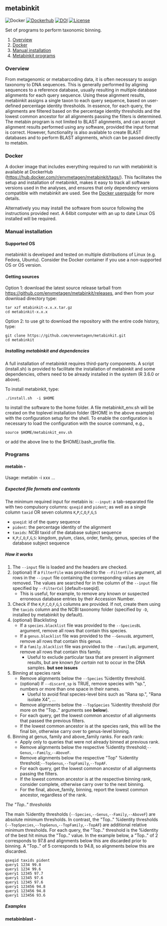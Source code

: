 #
## metabinkit
![Docker](https://github.com/envmetagen/metabinkit/workflows/Docker/badge.svg?branch=master) [![Dockerhub](https://img.shields.io/docker/automated/jrottenberg/ffmpeg.svg)](https://hub.docker.com/r/envmetagen/metabinkit/tags/) [![DOI](https://zenodo.org/badge/265322807.svg)](https://zenodo.org/badge/latestdoi/265322807) [![License](http://img.shields.io/badge/license-GPL%203-brightgreen.svg?style=flat)](http://www.gnu.org/licenses/gpl-3.0.html) 

Set of programs to perform taxonomic binning.

1. [Overview](#Overview)
2. [Docker](#Docker)
2. [Manual installation](#Manual-installation)
3. [Metabinkit programs](#Programs)


### Overview
From metagenomic or metabarcoding data, it is often necessary to assign taxonomy to DNA sequences. This is generally performed by aligning sequences to a reference database, usually resulting in multiple database alignments for each query sequence. Using these alignment results, metabinkit assigns a single taxon to each query sequence, based on user-defined percentage identity thresholds. In essence, for each query, the alignments are filtered based on the percentage identity thresholds and the lowest common ancestor for all alignments passing the filters is determined. The metabin program is not limited to BLAST alignments, and can accept alignment results performed using any software, provided the input format is correct. However, functionality is also available to create BLAST databases and to perform BLAST alignments, which can be passed directly to metabin.  

### Docker

A docker image that includes everything required to run with metabinkit is available at DockerHub (https://hub.docker.com/r/envmetagen/metabinkit/tags/). This facilitates the setup and installation of metabinkit, makes it easy to track all software versions used in the analyses, and ensures that only dependency versions compatible with metabinkit are used. See the [Docker userguide](https://docs.docker.com/) for more details.

Alternatively you may install the software from source following the instructions provided next. A  64bit computer with an up to date Linux OS installed will be required.



### Manual installation

#### Supported OS

metabinkit is developed and tested on multiple distributions of Linux (e.g. Fedora, Ubuntu). Consider the Docker container if you use a non-supported OS or OS version.


#### Getting sources

Option 1: download the latest source release tarball from https://github.com/envmetagen/metabinkit/releases, and then from your download directory type:

    tar xzf mtabinkit-x.x.x.tar.gz
    cd metabinkit-x.x.x

Option 2: to use git to download the repository  with the entire code history, type:

    git clone https://github.com/envmetagen/metabinkit.git
    cd metabinkit


##### Installing metabinkit and dependencies

A full installation of metabinkit requires third-party components. A script (install.sh) is provided to facilitate the installation of metabinkit and some dependencies, others need to be already installed in the system (R 3.6.0 or above). 

To install metabinkit, type:

    ./install.sh  -i $HOME

to install the software to the home folder. A file metabinkit_env.sh will be created on the toplevel installation folder ($HOME in the above example) with the configuration setup for the shell. To enable the configuration is necessary to load the configuration with the source command, e.g., 

    source $HOME/metabinkit_env.sh

or add the above line to the $HOME/.bash_profile file.

### Programs

#### metabin -

Usage: metabin -i xxx ...

##### Expected file formats and contents

The minimum required input for metabin is:
`--input`: a tab-separated file with two compulsory columns: `qseqid` and `pident`; as well as a single column `taxid` OR seven columns `K`,`P`,`C`,`O`,`F`,`G`,`S`
 - `qseqid`: id of the query sequence
 - `pident`: the percentage identity of the alignment
 - `taxids`: NCBI taxid of the database subject sequence        
 - `K`,`P`,`C`,`O`,`F`,`G`,`S`: kingdom, pylum, class, order, family, genus, species of the database subject sequence         

##### How it works

1. The `--input` file is loaded and the headers are checked.
2. (optional) If a `FilterFile` was provided to the `--FilterFile` argument, all rows in the `--input` file containing the corresponding values are removed. The values are searched for in the column of the `--input` file specified by `--FilterCol` [default=sseqid].
   - This is useful, for example, to remove any known or suspected erroneous database entries by their Accession Number.
3. Check if the `K`,`P`,`C`,`O`,`F`,`G`,`S` columns are provided. If not, create them using the `taxids` column and the NCBI taxonomy folder (specified by `-D`, installed by metabinkit by default).
4. (optional) Blacklisting
   - If a `species.blacklist` file was provided to the `--SpeciesBL` argument, remove all rows that contain this species.
   - If a `genus.blacklist` file was provided to the `--GenusBL` argument, remove all rows that contain this genus.
   - If a `family.blacklist` file was provided to the `--FamilyBL` argument, remove all rows that contain this family.
     - Useful to exclude particular taxa that are present in alignment results, but are known *for certain* not to occur in the DNA samples.
     **but see issues**
5. Binning at species rank
    - Remove alignments below the `--Species` %identity threshold.
    - (optional) If `--discard_sp` is TRUE, remove species with "sp.", numbers or more than one space in their names.
      - Useful to avoid final species-level bins such as "Rana sp.", "Rana isolate X4", ...
    - Remove alignments below the `--TopSpecies` %identity threshold (for more on the "Top.." arguments see **below**).
    - For each query, get the lowest common ancestor of all alignments that passed the previous filters.
    - If the lowest common ancestor is at the species rank, this will be the final bin, otherwise carry over to genus-level binning.
 6. Binning at genus, family and above_family ranks. For each rank:
    - Apply only to queries that were not already binned at previous rank.
    - Remove alignments below the respective %identity threshold;`--Genus`,`--Family`,`--AboveF`.
    - Remove alignments below the respective "Top" %identity threshold;`--TopGenus`,`--TopFamily`,`--TopAF`.  
    - For each query, get the lowest common ancestor of all alignments passing the filters.
    - If the lowest common ancestor is at the respective binning rank, consider complete, otherwise carry over to the next binning.
    - For the final, above_family, binning, report the lowest common ancestor, regardless of the rank.  
    
*The "Top.." thresholds*

The main %identity thresholds (`--Species`,`--Genus`,`--Family`,`--AboveF`) are absolute minimum thresholds. In contrast, the "Top.." %identity thresholds (`--TopSpecies`,`--TopGenus`,`--TopFamily`,`--TopAF`) are additional relative minimum thresholds. For each query, the "Top.." threshold is the %identity of the best hit minus the "Top.." value. In the example below, a "Top.." of 2 corresponds to 97.8 and alignments below this are discarded prior to binning. A "Top.." of 5 corresponds to 94.8, so alignments below this are discarded.    

```
qseqid taxids pident
query1 1234 99.8
query1 1234 99.6
query1 12345 97.7
query1 12345 97.6
query1 12345 97.6
query1 123456 94.8
query1 123456 94.8
query1 123456 93.6
```
                


##### Examples

#### metabinblast -

